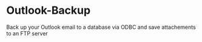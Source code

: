 # Outlook-Backup
Back up your Outlook email to a database via ODBC and save attachements to an FTP server
